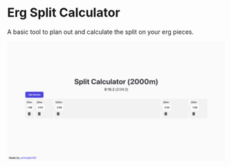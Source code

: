 # Erg Split Calculator

A basic tool to plan out and calculate the split on your erg pieces.

![Image](/demo.png)
